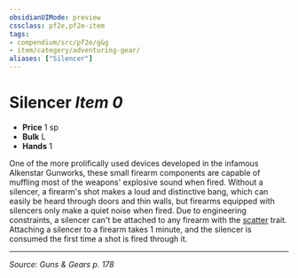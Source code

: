 ```yaml
---
obsidianUIMode: preview
cssclass: pf2e,pf2e-item
tags:
- compendium/src/pf2e/g&g
- item/category/adventuring-gear/
aliases: ["Silencer"]
---
```

# Silencer *Item 0*  

- **Price** 1 sp
- **Bulk** L
- **Hands** 1

One of the more prolifically used devices developed in the infamous Alkenstar Gunworks, these small firearm components are capable of muffling most of the weapons' explosive sound when fired. Without a silencer, a firearm's shot makes a loud and distinctive bang, which can easily be heard through doors and thin walls, but firearms equipped with silencers only make a quiet noise when fired. Due to engineering constraints, a silencer can't be attached to any firearm with the [scatter](scatter-g-g.md "Scatter Weapon Trait") trait. Attaching a silencer to a firearm takes 1 minute, and the silencer is consumed the first time a shot is fired through it.


---
*Source: Guns & Gears p. 178*
